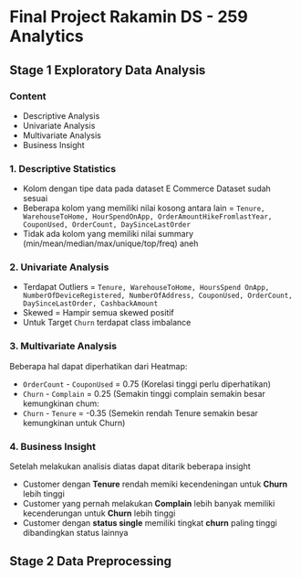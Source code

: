# Final Project Rakamin DS - 259 Analytics
## Stage 1 Exploratory Data Analysis
### Content
- Descriptive Analysis
- Univariate Analysis
- Multivariate Analysis
- Business Insight

### 1. Descriptive Statistics

- Kolom dengan tipe data pada dataset E Commerce Dataset
 sudah sesuai
- Beberapa kolom yang memiliki nilai kosong antara lain =
 `Tenure, WarehouseToHome, HourSpendOnApp,
 OrderAmountHikeFromlastYear, CouponUsed, OrderCount,
 DaySinceLastOrder`
- Tidak ada kolom yang memiliki nilai summary 
(min/mean/median/max/unique/top/freq) aneh

### 2. Univariate Analysis

- Terdapat Outliers = `Tenure, WarehouseToHome, HoursSpend OnApp, NumberOfDeviceRegistered, NumberOfAddress, CouponUsed, OrderCount, DaySinceLastOrder, CashbackAmount`
- Skewed = Hampir semua skewed positif
- Untuk Target `Churn` terdapat class imbalance

### 3. Multivariate Analysis

Beberapa hal dapat diperhatikan dari Heatmap:

- `OrderCount` - `CouponUsed` = 0.75 (Korelasi tinggi perlu diperhatikan)
- `Churn` - `Complain` = 0.25 (Semakin tinggi complain semakin besar kemungkinan chum:
- `Churn` - `Tenure` = -0.35 (Semekin rendah Tenure semakin besar kemungkinan untuk Churn)

### 4. Business Insight

Setelah melakukan analisis diatas dapat ditarik beberapa insight

- Customer dengan **Tenure** rendah memiki kecendeningan untuk **Churn** lebih tinggi
- Customer yang pernah melakukan **Complain** lebih banyak memiliki kecenderungan untuk **Churn** lebih tinggi
- Customer dengan **status single** memiliki tingkat **churn** paling tinggi dibandingkan status lainnya

## Stage 2 Data Preprocessing

